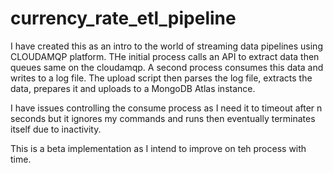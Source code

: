 # currency_rate_etl_pipeline

I have created this as an intro to the world of streaming data pipelines using CLOUDAMQP platform. THe initial process calls an API to extract data then queues same on the cloudamqp. A second process consumes this data and writes to a log file. The upload script then parses the log file, extracts the data, prepares it and uploads to a MongoDB Atlas instance.

I have issues controlling the consume process as I need it to timeout after n seconds but it ignores my commands and runs then eventually terminates itself due to inactivity.

This is a beta implementation as I intend to improve on teh process with time.
